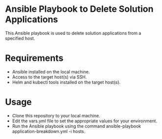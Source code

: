 # Ansible Playbook to Delete Solution Applications

This Ansible playbook is used to delete solution applications from a specified host.

# Requirements

   -  Ansible installed on the local machine.
   -  Access to the target host(s) via SSH.
   -  Helm and kubectl tools installed on the target host(s).
  
# Usage

  -  Clone this repository to your local machine.
  -  Edit the vars.yml file to set the appropriate values for your environment.
  -  Run the Ansible playbook using the command ansible-playbook application-breakdown.yml -i hosts.
  